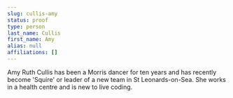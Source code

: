 ```yaml
---
slug: cullis-amy
status: proof
type: person
last_name: Cullis
first_name: Amy
alias: null
affiliations: []
---
```


Amy Ruth Cullis has been a Morris dancer for ten years and has recently become 'Squire'
or leader of a new team in St Leonards-on-Sea. She works in a health centre and is new to
live coding.
